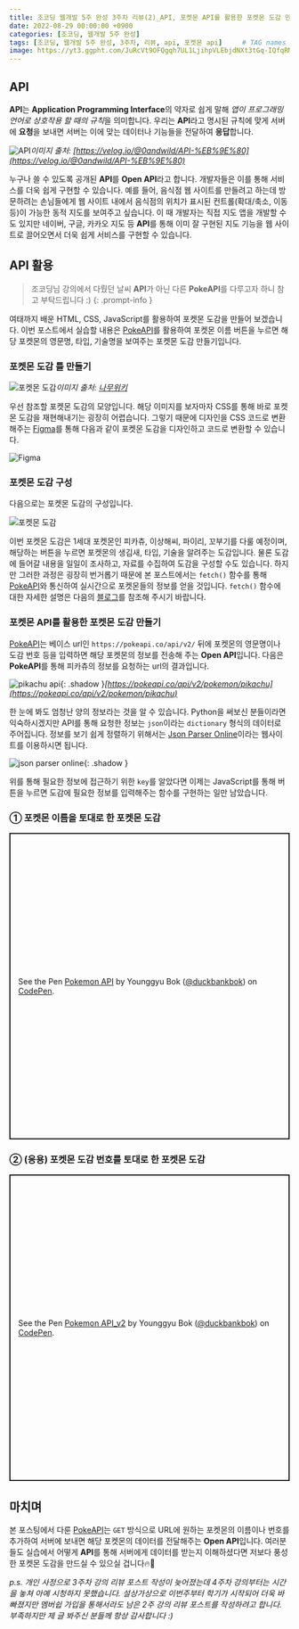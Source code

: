 ```yaml
---
title: 조코딩 웹개발 5주 완성 3주차 리뷰(2)_API, 포켓몬 API를 활용한 포켓몬 도감 만들기
date: 2022-08-29 00:00:00 +0900
categories: [조코딩, 웹개발 5주 완성]
tags: [조코딩, 웹개발 5주 완성, 3주차, 리뷰, api, 포켓몬 api]     # TAG names should always be lowercase
image: https://yt3.ggpht.com/JuRcVt9OFQgqh7UL1LjihpVLEbjdNXt3tGq-IQfqRMT8wVXgWg_tzyz0S_GVsgqkB3ucBC5fqeY=s900-c-k-c0x00ffffff-no-rj
---
```


## API

**API**는 **Application Programming Interface**의 약자로 쉽게 말해 *앱이 프로그래밍 언어로 상호작용 할 때의 규칙*을 의미합니다.
우리는 **API**라고 명시된 규칙에 맞게 서버에 **요청**을 보내면 서버는 이에 맞는 데이터나 기능들을 전달하여 **응답**합니다.

![API](https://velog.velcdn.com/images/0andwild/post/c989aea5-c55e-4a84-915e-16e4766df650/image.png)_이미지 출처: [https://velog.io/@0andwild/API-%EB%9E%80](https://velog.io/@0andwild/API-%EB%9E%80)_

누구나 쓸 수 있도록 공개된 **API**를 **Open API**라고 합니다.
개발자들은 이를 통해 서비스를 더욱 쉽게 구현할 수 있습니다.
예를 들어, 음식점 웹 사이트를 만들려고 하는데 방문하려는 손님들에게 웹 사이트 내에서 음식점의 위치가 표시된 컨트롤(확대/축소, 이동 등)이 가능한 동적 지도를 보여주고 싶습니다.
이 때 개발자는 직접 지도 앱을 개발할 수도 있지만 네이버, 구글, 카카오 지도 등 **API**를 통해 이미 잘 구현된 지도 기능을 웹 사이트로 끌어오면서 더욱 쉽게 서비스를 구현할 수 있습니다.

## API 활용

>조코딩님 강의에서 다뤘던 날씨 **API**가 아닌 다른 **PokeAPI**를 다루고자 하니 참고 부탁드립니다 :)
{: .prompt-info }

여태까지 배운 HTML, CSS, JavaScript를 활용하여 포켓몬 도감을 만들어 보겠습니다.
이번 포스트에서 실습할 내용은 [PokeAPI](https://pokeapi.co/)를 활용하여 포켓몬 이름 버튼을 누르면 해당 포켓몬의 영문명, 타입, 기술명을 보여주는 포켓몬 도감 만들기입니다.

### 포켓몬 도감 틀 만들기

![포켓몬 도감](https://w.namu.la/s/409c3d6beee6895481048a4ec963c7e733a77367d647009db8f90bbe34b7aab2177a1a61206052a8d6712ef695fb8859b2f671f323d9c6181c2da25aa2a0c04b089111bd958a17b423bbdf753f421abaa6f793f9600c1c478dfb6fdce3fb5fdb9de3085d5579f588d50c0126082d902d)_이미지 
출처: [나무위키](https://namu.wiki/w/%ED%8F%AC%EC%BC%93%EB%AA%AC%20%EB%8F%84%EA%B0%90)_

우선 참조할 포켓몬 도감의 모양입니다.
해당 이미지를 보자마자 CSS를 통해 바로 포켓몬 도감을 재현해내기는 굉장히 어렵습니다.
그렇기 때문에 디자인을 CSS 코드로 변환해주는 [Figma](https://www.figma.com/)를 통해 다음과 같이 포켓몬 도감을 디자인하고 코드로 변환할 수 있습니다.

![Figma](https://user-images.githubusercontent.com/64826387/208313811-20a30818-dc3c-451c-a8fd-2057088892c7.png)

### 포켓몬 도감 구성

다음으로는 포켓몬 도감의 구성입니다.

![포켓몬 도감](https://user-images.githubusercontent.com/64826387/208313996-576e80a1-d532-452f-8a1d-41b3e47da7ad.png)

이번 포켓몬 도감은 1세대 포켓몬인 피카츄, 이상해씨, 파이리, 꼬부기를 다룰 예정이며, 해당하는 버튼을 누르면 포켓몬의 생김새, 타입, 기술을 알려주는 도감입니다.
물론 도감에 들어갈 내용을 일일이 조사하고, 자료를 수집하여 도감을 구성할 수도 있습니다.
하지만 그러한 과정은 굉장히 번거롭기 때문에 본 포스트에서는 `fetch()` 함수를 통해 [PokeAPI](https://pokeapi.co/)와 통신하여 실시간으로 포켓몬들의 정보를 얻을 것입니다.
`fetch()` 함수에 대한 자세한 설명은 다음의 [블로그](https://www.daleseo.com/js-window-fetch/)를 참조해 주시기 바랍니다.

### 포켓몬 API를 활용한 포켓몬 도감 만들기

[PokeAPI](https://pokeapi.co/)는 베이스 url인 `https://pokeapi.co/api/v2/` 뒤에 포켓몬의 영문명이나 도감 번호 등을 입력하면 해당 포켓몬의 정보를 전송해 주는 **Open API**입니다.
다음은 **PokeAPI**를 통해 피카츄의 정보를 요청하는 url의 결과입니다.

![pikachu api](https://user-images.githubusercontent.com/64826387/208314909-efbfe02d-b967-4e61-8d2a-cc960209e8af.png){: .shadow }_[https://pokeapi.co/api/v2/pokemon/pikachu](https://pokeapi.co/api/v2/pokemon/pikachu)_

한 눈에 봐도 엄청난 양의 정보라는 것을 알 수 있습니다.
Python을 써보신 분들이라면 익숙하시겠지만 API를 통해 요청한 정보는 `json`이라는 `dictionary` 형식의 데이터로 주어집니다.
정보를 보기 쉽게 정렬하기 위해서는 [Json Parser Online](http://json.parser.online.fr/)이라는 웹사이트를 이용하시면 됩니다.

![json parser online](https://user-images.githubusercontent.com/64826387/208315207-c940a2c4-8ece-4f4c-884d-2a219fb2f69c.png){: .shadow }

위를 통해 필요한 정보에 접근하기 위한 `key`를 알았다면 이제는 JavaScript를 통해 버튼을 누르면 도감에 필요한 정보를 입력해주는 함수를 구현하는 일만 남았습니다.

### ① 포켓몬 이름을 토대로 한 포켓몬 도감

<p class="codepen" data-height="550" data-default-tab="html,result" data-slug-hash="BaxxmwJ" data-user="duckbankbok" style="height: 550px; box-sizing: border-box; display: flex; align-items: center; justify-content: center; border: 2px solid; margin: 1em 0; padding: 1em;">
  <span>See the Pen <a href="https://codepen.io/duckbankbok/pen/BaxxmwJ">
  Pokemon API</a> by Younggyu Bok (<a href="https://codepen.io/duckbankbok">@duckbankbok</a>)
  on <a href="https://codepen.io">CodePen</a>.</span>
</p>
<script async src="https://cpwebassets.codepen.io/assets/embed/ei.js"></script>

### ② (응용) 포켓몬 도감 번호를 토대로 한 포켓몬 도감

<p class="codepen" data-height="550" data-default-tab="html,result" data-slug-hash="QWByGbx" data-user="duckbankbok" style="height: 550px; box-sizing: border-box; display: flex; align-items: center; justify-content: center; border: 2px solid; margin: 1em 0; padding: 1em;">
  <span>See the Pen <a href="https://codepen.io/duckbankbok/pen/QWByGbx">
  Pokemon API_v2</a> by Younggyu Bok (<a href="https://codepen.io/duckbankbok">@duckbankbok</a>)
  on <a href="https://codepen.io">CodePen</a>.</span>
</p>
<script async src="https://cpwebassets.codepen.io/assets/embed/ei.js"></script>

## 마치며

본 포스팅에서 다룬 [PokeAPI](https://pokeapi.co/)는 `GET` 방식으로 URL에 원하는 포켓몬의 이름이나 번호를 추가하여 서버에 보내면 해당 포켓몬의 데이터를 전달해주는 **Open API**입니다.
여러분들도 실습에서 어떻게 **API**를 통해 서버에게 데이터를 받는지 이해하셨다면 저보다 풍성한 포켓몬 도감을 만드실 수 있으실 겁니다🔥🚀

*p.s. 개인 사정으로 3주차 강의 리뷰 포스트 작성이 늦어졌는데 4주차 강의부터는 시간을 놓쳐 아예 시청하지 못했습니다. 설상가상으로 이번주부터 학기가 시작되어 더욱 바빠졌지만 멤버쉽 가입을 통해서라도 남은 2주 강의 리뷰 포스트를 작성하려고 합니다. 부족하지만 제 글 봐주신 분들께 항상 감사합니다 :)*
